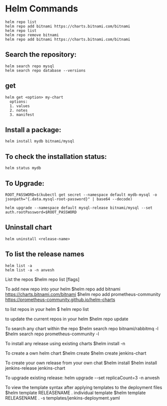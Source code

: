 # Helm Commands  
```
helm repo list
helm repo add bitnami https://charts.bitnami.com/bitnami
helm repo list
helm repo remove bitnami
helm repo add bitnami https://charts.bitnami.com/bitnami
```

## Search the repository:
```
helm search repo mysql
helm search repo database --versions
```

## get  
```
helm get <option> my-chart
  options: 
  1. values
  2. notes
  3. manifest
```
## Install a package:
```
helm install mydb bitnami/mysql
```
## To check the installation status:
```
helm status mydb
```
## To Upgrade:
```
ROOT_PASSWORD=$(kubectl get secret --namespace default mydb-mysql -o jsonpath="{.data.mysql-root-password}" | base64 --decode)

helm upgrade --namespace default mysql-release bitnami/mysql --set auth.rootPassword=$ROOT_PASSWORD
```

## Uninstall chart
```
helm uninstall <release-name>
```
## To list the release names 
```
helm list -a
helm list -a -n anvesh
```
List the repos
$helm repo list [flags]


To add new repo into your helm
$helm repo add bitnami https://charts.bitnami.com/bitnami
$helm repo add prometheus-community https://prometheus-community.github.io/helm-charts

to list repos in your helm
$ helm repo list

to update the current repos in your helm
$helm repo update

To search any chart within the repo
$helm search repo bitnami/rabbitmq -l
$helm search repo prometheus-community -l

To install any release using existing charts
$helm install <release-name> <chart-name> -n <namespace>

To create a own helm chart
$helm create <chart-name>
$helm create jenkins-chart

To create your own release from your own chat 
$helm install <release-name> <chart-name>
$helm install jenkins-release jenkins-chart

To upgrade existing release:
helm upgrade <release-name> <chart-name> --set replicaCount=3 -n anvesh


To view the template syntax after applying templates to the deployment files
$helm template RELEASENAME .
individual template 
$helm template RELEASENAME . -s templates/jenkins-deployment.yaml
